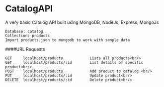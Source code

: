 # CatalogAPI
A very basic Catalog API built using MongoDB, NodeJs, Express, MongoJs

```
Database: catalog
Collection: products
Import products.json to mongodb to work with sample data
```
####URL Requests</b>
```
GET     localhost/products            Lists all products<br/>
GET     localhost/products/:id        List details of specific product<br/>
POST    localhost/products            Add product to catalog <br/>
PUT     localhost/products/:id        Update product<br/>
DELETE  localhost/products/:id        Delete product<br/>
```

